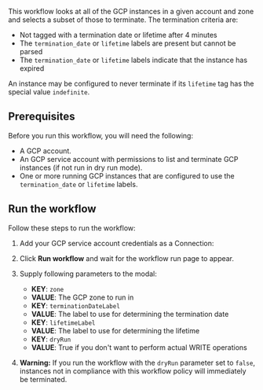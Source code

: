 This workflow looks at all of the GCP instances in a given account and zone and
selects a subset of those to terminate. The termination criteria are:

* Not tagged with a termination date or lifetime after 4 minutes
* The `termination_date` or `lifetime` labels are present but cannot be parsed
* The `termination_date` or `lifetime` labels indicate that the instance has
  expired

An instance may be configured to never terminate if its `lifetime` tag has the
special value `indefinite`.

## Prerequisites

Before you run this workflow, you will need the following:
- A GCP account.
- An GCP service account with permissions to list and terminate GCP instances (if not
  run in dry run mode).
- One or more running GCP instances that are configured to use the
  `termination_date` or `lifetime` labels.

## Run the workflow

Follow these steps to run the workflow:
1. Add your GCP service account credentials as a Connection:  
2. Click **Run workflow** and wait for the workflow run page to appear.  
3. Supply following parameters to the modal:  
   - **KEY**: `zone`  
   - **VALUE**: The GCP zone to run in  
   - **KEY**: `terminationDateLabel`  
   - **VALUE**: The label to use for determining the termination date  
   - **KEY**: `lifetimeLabel`  
   - **VALUE**: The label to use for determining the lifetime  
   - **KEY**: `dryRun`  
   - **VALUE**: True if you don't want to perform actual WRITE operations  

4. **Warning:** If you run the workflow with the `dryRun` parameter set to
   `false`, instances not in compliance with this workflow policy will
   immediately be terminated.
